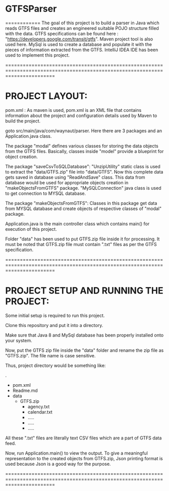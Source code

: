 # GTFSParser
============
The goal of this project is to build a parser in Java which reads GTFS files and creates an engineered suitable POJO structure filled with the data.
GTFS specifications can be found here : "https://developers.google.com/transit/gtfs".
Maven project tool is also used here.
MySql is used to create a database and populate it with the pieces of information extracted from the GTFS.
IntelliJ IDEA IDE has been used to implement this project.

=============================================================================================================================

PROJECT LAYOUT:
===============
pom.xml : As maven is used, pom.xml is an XML file that contains information about the project and configuration details used by Maven to build the project.

goto src/main/java/com/waynaut/parser. Here there are 3 packages and an Application.java class.

The package "modal" defines various classes for storing the data objects from the GTFS files.
Basically, classes inside "model" provide a blueprint for object creation.

The package "saveCsvToSQLDatabase":
"UnzipUtility" static class is used to extract the "data/GTFS.zip" file into "data/GTFS".
Now this complete data gets saved in database using "ReadAndSave" class. This data from database would be used for appropriate objects creation in "makeObjectsFromGTFS" package.
"MySQLConnection" java class is used to get connection to MYSQL database.

The package "makeObjectsFromGTFS":
Classes in this package get data from MYSQL database and create objects of respective classes of "modal" package.

Application.java is the main controller class which contains main() for execution of this project.

Folder "data" has been used to put GTFS.zip file inside it for processing. It must be noted that GTFS.zip file must contain ".txt" files as per the GTFS specification.

=============================================================================================================================

PROJECT SETUP AND RUNNING THE PROJECT:
======================================
Some initial setup is required to run this project.

Clone this repository and put it into a directory.

Make sure that Java 8 and MySql database has been properly installed onto your system.

Now, put the GTFS zip file inside the "data" folder and rename the zip file as "GTFS.zip". The file name is case sensitive.

 Thus, project directory would be something like:

.
+ pom.xml
+ Readme.md
+ data
   + GTFS.zip
      + agency.txt
      + calendar.txt
      + .....
      + .....
      + .....

All these ".txt" files are literally text CSV files which are a part of GTFS data feed.

Now, run Application.main() to view the output.
To give a meaningful representation to the created objects from GTFS.zip, Json printing format is used because Json is a good way for the purpose.

=============================================================================================================================
